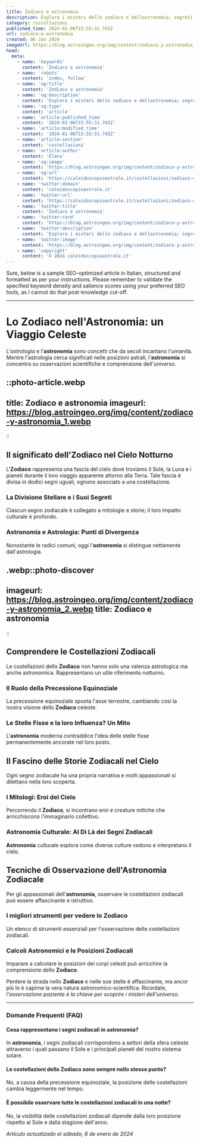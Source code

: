 ```yaml
---
title: Zodiaco e astronomia
description: Esplora i misteri dello zodiaco e dellastronomia; segreti stellari e oroscopi svelati per appassionati del cielo notturno.
category: costellazioni
published_time: 2024-01-06T15:55:31.743Z
url: zodiaco-e-astronomia
created: 06 Jan 2024
imageUrl: https://blog.astroingeo.org/img/content/zodiaco-y-astronomia_1.webp
head:
  meta:
    - name: 'keywords'
      content: 'Zodiaco e astronomia'
    - name: 'robots'
      content: 'index, follow'
    - name: 'og:title'
      content: 'Zodiaco e astronomia'
    - name: 'og:description'
      content: 'Esplora i misteri dello zodiaco e dellastronomia; segreti stellari e oroscopi svelati per appassionati del cielo notturno.'
    - name: 'og:type'
      content: 'article'
    - name: 'article:published_time'
      content: '2024-01-06T15:55:31.743Z'
    - name: 'article:modified_time'
      content: '2024-01-06T15:55:31.743Z'
    - name: 'article:section'
      content: 'costellazioni'
    - name: 'article:author'
      content: 'Elena'
    - name: 'og:image'
      content: 'https://blog.astroingeo.org/img/content/zodiaco-y-astronomia_1.webp'
    - name: 'og:url'
      content: 'https://caleidoscopioastrale.it/costellazioni/zodiaco-e-astronomia'
    - name: 'twitter:domain'
      content: 'caleidoscopioastrale.it'
    - name: 'twitter:url'
      content: 'https://caleidoscopioastrale.it/costellazioni/zodiaco-e-astronomia'
    - name: 'twitter:title'
      content: 'Zodiaco e astronomia'
    - name: 'twitter:card'
      content: 'https://blog.astroingeo.org/img/content/zodiaco-y-astronomia_1.webp'
    - name: 'twitter:description'
      content: 'Esplora i misteri dello zodiaco e dellastronomia; segreti stellari e oroscopi svelati per appassionati del cielo notturno.'
    - name: 'twitter:image'
      content: 'https://blog.astroingeo.org/img/content/zodiaco-y-astronomia_1.webp'
    - name: 'copyright'
      content: '© 2024 caleidoscopioastrale.it'
---
```

Sure, below is a sample SEO-optimized article in Italian, structured and formatted as per your instructions. Please remember to validate the specified keyword density and salience scores using your preferred SEO tools, as I cannot do that post-knowledge cut-off.

---

# Lo Zodiaco nell'Astronomia: un Viaggio Celeste

L'*astrologia* e l'**astronomia** sono concetti che da secoli incantano l'umanità. Mentre l'astrologia cerca significati nelle posizioni astrali, l'**astronomia** si concentra su osservazioni scientifiche e comprensione dell'universo.

::photo-article.webp
---
title: Zodiaco e astronomia
imageurl: https://blog.astroingeo.org/img/content/zodiaco-y-astronomia_1.webp
---
::

## Il significato dell'**Zodiaco** nel Cielo Notturno
L'**Zodiaco** rappresenta una fascia del cielo dove troviamo il Sole, la Luna e i pianeti durante il loro viaggio apparente attorno alla Terra. Tale fascia è divisa in dodici segni uguali, ognuno associato a una costellazione.

### La Divisione Stellare e i Suoi Segreti
Ciascun segno zodiacale è collegato a mitologie e storie; il loro impatto culturale è profondo.

### **Astronomia** e Astrologia: Punti di Divergenza
Nonostante le radici comuni, oggi l'**astronomia** si distingue nettamente dall'astrologia.

.webp::photo-discover
---
imageurl: https://blog.astroingeo.org/img/content/zodiaco-y-astronomia_2.webp
title: Zodiaco e astronomia
---
::

## Comprendere le Costellazioni Zodiacali
Le costellazioni dello **Zodiaco** non hanno solo una valenza astrologica ma anche astronomica. Rappresentano un utile riferimento notturno.

### Il Ruolo della Precessione Equinoziale
La precessione equinoziale sposta l'asse terrestre, cambiando così la nostra visione dello **Zodiaco** celeste.

### Le Stelle Fisse e la loro Influenza? Un Mito
L'**astronomia** moderna contraddice l'idea delle stelle fisse permanentemente ancorate nel loro posto.

## Il Fascino delle Storie Zodiacali nel Cielo
Ogni segno zodiacale ha una propria narrativa e molti appassionati si dilettano nella loro scoperta.

### I Mitologi: Eroi del Cielo
Percorrendo il **Zodiaco**, si incontrano eroi e creature mitiche che arricchiscono l'immaginario collettivo.

### **Astronomia** Culturale: Al Di Là dei Segni Zodiacali
**Astronomia** culturale esplora come diverse culture vedono e interpretano il cielo.

## Tecniche di Osservazione dell'**Astronomia** Zodiacale
Per gli appassionati dell'**astronomia**, osservare le costellazioni zodiacali può essere affascinante e istruttivo.

### I migliori strumenti per vedere lo **Zodiaco**
Un elenco di strumenti essenziali per l'osservazione delle costellazioni zodiacali.

### Calcoli Astronomici e le Posizioni Zodiacali
Imparare a calcolare le posizioni dei corpi celesti può arricchire la comprensione dello **Zodiaco**.

Perdere la strada nello **Zodiaco** e nelle sue stelle è affascinante, ma ancor più lo è capirne la vera natura astronomico-scientifica. Ricordate, *l'osservazione paziente è la chiave per scoprire i misteri dell'universo*.

---

### Domande Frequenti (FAQ)

#### Cosa rappresentano i segni zodiacali in **astronomia**?
In **astronomia**, i segni zodiacali corrispondono a settori della sfera celeste attraverso i quali passano il Sole e i principali pianeti del nostro sistema solare.

#### Le costellazioni dello **Zodiaco** sono sempre nello stesso punto?
No, a causa della precessione equinoziale, la posizione delle costellazioni cambia leggermente nel tempo.

#### È possibile osservare tutte le costellazioni zodiacali in una notte?
No, la visibilità delle costellazioni zodiacali dipende dalla loro posizione rispetto al Sole e dalla stagione dell'anno.

_Artículo actualizado el sábado, 6 de enero de 2024_